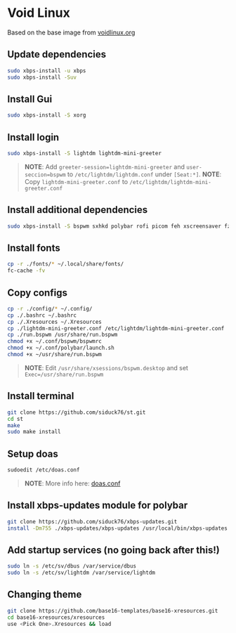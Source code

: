 # Void Linux

Based on the base image from [voidlinux.org](https://voidlinux.org/)

## Update dependencies

```sh
sudo xbps-install -u xbps
sudo xbps-install -Suv
```

## Install Gui

```sh
sudo xbps-install -S xorg
```

## Install login

```sh
sudo xbps-install -S lightdm lightdm-mini-greeter
```

> **NOTE**: Add `greeter-session=lightdm-mini-greeter` and `user-seccion=bspwm` to `/etc/lightdm/lightdm.conf` under `[Seat:*]`.
> **NOTE**: Copy `lightdm-mini-greeter.conf` to `/etc/lightdm/lightdm-mini-greeter.conf`


## Install additional dependencies

```sh
sudo xbps-install -S bspwm sxhkd polybar rofi picom feh xscreensaver fzf curl neovim xbacklight alsa-utils opendoas git pkg-config make gcc font-awesome5
```

## Install fonts

```sh
cp -r ./fonts/* ~/.local/share/fonts/
fc-cache -fv
```

## Copy configs

```sh
cp -r ./config/* ~/.config/
cp ./.bashrc ~/.bashrc
cp ./.Xresources ~/.Xresources
cp ./lightdm-mini-greeter.conf /etc/lightdm/lightdm-mini-greeter.conf
cp ./run.bspwm /usr/share/run.bspwm
chmod +x ~/.conf/bspwm/bspwmrc
chmod +x ~/.conf/polybar/launch.sh
chmod +x ~/usr/share/run.bspwm
```

> **NOTE**: Edit `/usr/share/xsessions/bspwm.desktop` and set `Exec=/usr/share/run.bspwm`

## Install terminal

```sh
git clone https://github.com/siduck76/st.git
cd st
make
sudo make install
```

## Setup doas

```sh
sudoedit /etc/doas.conf
```

> **NOTE**: More info here: [doas.conf](https://man.openbsd.org/doas.conf.5)

## Install xbps-updates module for polybar

```sh
git clone https://github.com/siduck76/xbps-updates.git
install -Dm755 ./xbps-updates/xbps-updates /usr/local/bin/xbps-updates
```

## Add startup services (no going back after this!)

```sh
sudo ln -s /etc/sv/dbus /var/service/dbus
sudo ln -s /etc/sv/lightdm /var/service/lightdm
```

## Changing theme

```sh
git clone https://github.com/base16-templates/base16-xresources.git
cd base16-xresources/xresources
use <Pick One>.Xresources && load
```

